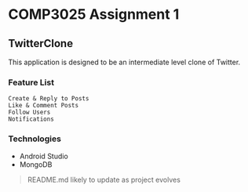# COMP3025 Assignment 1
## TwitterClone
This application is designed to be an intermediate level clone of Twitter.

### Feature List
```
Create & Reply to Posts
Like & Comment Posts
Follow Users
Notifications
```

### Technologies
* Android Studio
* MongoDB

> README.md likely to update as project evolves